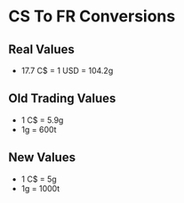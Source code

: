 # CS To FR Conversions

## Real Values

  - 17.7 C$ = 1 USD = 104.2g

## Old Trading Values

  - 1 C$ = 5.9g
  - 1g = 600t

## New Values

  - 1 C$ = 5g
  - 1g = 1000t
